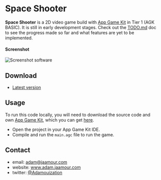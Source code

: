 Space Shooter
======

**Space Shooter** is a 2D video game build with [App Game Kit](https://www.appgamekit.com/) in Tier 1 (AGK BASIC). It is still in early development stages. Check out the [TODO.md](https://github.com/Adamouization/Space-Shooter/blob/master/docs/TODO.md) doc to see the progress made so far and what features are yet to be implemented.


#### Screenshot
![Screenshot software](https://image.prntscr.com/image/vO_GjD2ORx6Mdjsi1eo1PQ.png)

## Download
* [Latest version](https://github.com/Adamouization/Space-Shooter/archive/master.zip)

## Usage

To run this code locally, you will need to download the source code and own [App Game Kit](https://www.appgamekit.com/), which you can get [here](https://www.appgamekit.com/order).

* Open the project in your App Game Kit IDE.
* Compile and run the `main.agc` file to run the game.

## Contact

* email: adam@jaamour.com
* website: www.adam.jaamour.com
* twitter: [@Adamouization](https://twitter.com/Adamouization)
